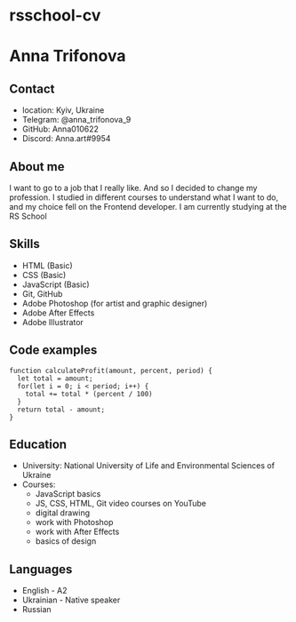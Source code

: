 # rsschool-cv

# Anna Trifonova

## Contact

- location: Kyiv, Ukraine
- Telegram: @anna_trifonova_9
- GitHub: Anna010622
- Discord: Anna.art#9954

## About me

I want to go to a job that I really like. And so I decided to change my profession. I studied in different courses to understand what I want to do, and my choice fell on the Frontend developer. I am currently studying at the RS School

## Skills

- HTML (Basic)
- CSS (Basic)
- JavaScript (Basic)
- Git, GitHub
- Adobe Photoshop (for artist and graphic designer)
- Adobe After Effects
- Adobe Illustrator

## Code examples

```
function calculateProfit(amount, percent, period) {
  let total = amount;
  for(let i = 0; i < period; i++) {
    total += total * (percent / 100)
  }
  return total - amount;
}
```

## Education

- University: National University of Life and Environmental Sciences of Ukraine
- Courses:
  - JavaScript basics
  - JS, CSS, HTML, Git video courses on YouTube
  - digital drawing
  - work with Photoshop
  - work with After Effects
  - basics of design

## Languages

- English - A2
- Ukrainian - Native speaker
- Russian
